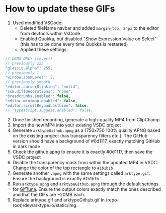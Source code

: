 # How to update these GIFs

1. Used modified VSCode:
    - Deleted fileName navbar and added `margin-top: 24px` to the editor from devtools within VsCode
    - Enabled Quokka, but disabled "Show Expression Value on Select" (this has to be done every time Quokka is restarted)
    - Applied these settings:

```ts
// DEMO ONLY (revert)
// previously 225
"glassit.alpha": 255,
// previously 1
"window.zoomLevel": 2,
// previously smooth
"editor.cursorBlinking": "solid",
"scm.diffDecorations": "none",
"breadcrumbs.enabled": false,
"editor.minimap.enabled": false,
"editor.scrollBeyondLastLine": false,
// "typescript.suggest.enabled": false,
```

2. Once finished recording, generate a high-quality MP4 from ClipChamp
3. Import the new MP4 into your existing VSDC project
4. Generate `arktypeGithub.apng` as a 1750x750 100% quality APNG based on the existing project (has transparency filters etc.). The GitHub version should have a background of #0d1117, exactly matching GitHub in dark mode
5. Check the github apng to ensure it is exactly #0d1117, then save the VSDC project
6. Disable the transparency mask from within the updated MP4 in VSDC. Change the color of the top rectangle to `#1b1b1b`
7. Generate another `.apng` with the same settings called `arktype.gif`. Ensure the background is exactly `#1b1b1b`
8. Run `arktype.apng` and `arktypeGithub.apng` through the default settings for [GifTuna](https://github.com/dudewheresmycode/giftuna). Ensure the output colors exactly match the ones described and that the GIFs are ~20MB each.
9. Replace arktype.gif and arktypeGithub.gif in (repo-root)/dev/arktype.io/static/img.
